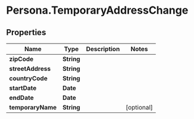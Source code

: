 # Persona.TemporaryAddressChange

## Properties

Name | Type | Description | Notes
------------ | ------------- | ------------- | -------------
**zipCode** | **String** |  | 
**streetAddress** | **String** |  | 
**countryCode** | **String** |  | 
**startDate** | **Date** |  | 
**endDate** | **Date** |  | 
**temporaryName** | **String** |  | [optional] 


